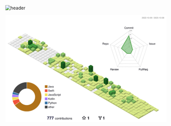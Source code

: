![header](https://capsule-render.vercel.app/api?type=waving&color=gradient&customColorList=1,1,1,1,1&text=Hello!%20I'm%20chanjoo&fontColor=FFFFFF&fontSize=40&height=160)

![](./profile-3d-contrib/profile-green-animate.svg)
